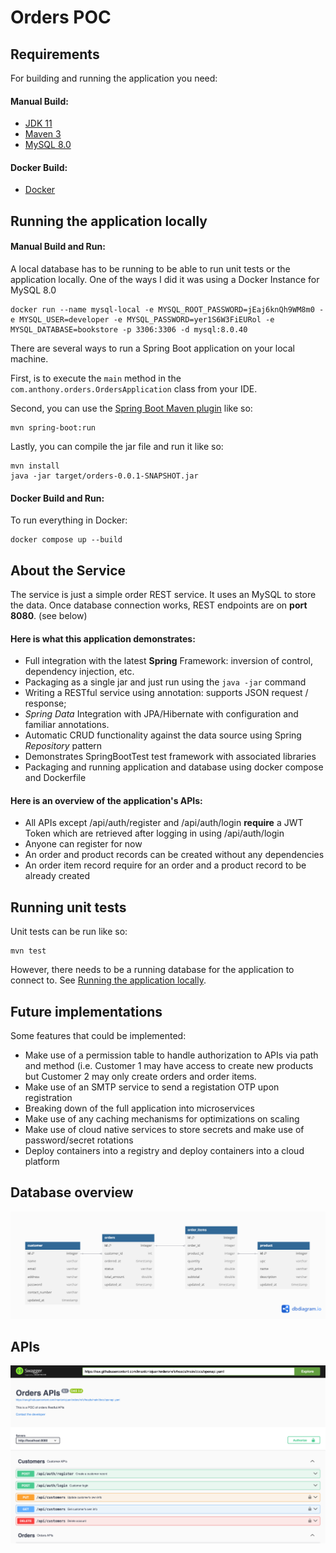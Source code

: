 # Orders POC 

## Requirements

For building and running the application you need:

#### Manual Build:
- [JDK 11](https://jdk.java.net/archive/)
- [Maven 3](https://maven.apache.org)
- [MySQL 8.0](https://dev.mysql.com/downloads/mysql/8.0.html)

#### Docker Build:
- [Docker](https://www.docker.com/products/docker-desktop/)

## Running the application locally

#### Manual Build and Run:

A local database has to be running to be able to run unit tests or the application locally. One of the ways I did it was using a Docker Instance for MySQL 8.0

```
docker run --name mysql-local -e MYSQL_ROOT_PASSWORD=jEaj6knQh9WM8m0 -e MYSQL_USER=developer -e MYSQL_PASSWORD=yer1S6W3FiEURol -e MYSQL_DATABASE=bookstore -p 3306:3306 -d mysql:8.0.40
```

There are several ways to run a Spring Boot application on your local machine. 

First, is to execute the `main` method in the `com.anthony.orders.OrdersApplication` class from your IDE.

Second, you can use the [Spring Boot Maven plugin](https://docs.spring.io/spring-boot/docs/current/reference/html/build-tool-plugins-maven-plugin.html) like so:

```
mvn spring-boot:run
```

Lastly, you can compile the jar file and run it like so:

```
mvn install
java -jar target/orders-0.0.1-SNAPSHOT.jar
```

#### Docker Build and Run:
To run everything in Docker:
```
docker compose up --build
```

## About the Service

The service is just a simple order REST service. It uses an MySQL to store the data. Once database connection works, REST endpoints are on **port 8080**. (see below)

#### Here is what this application demonstrates: 

* Full integration with the latest **Spring** Framework: inversion of control, dependency injection, etc.
* Packaging as a single jar and just run using the ``java -jar`` command
* Writing a RESTful service using annotation: supports JSON request / response;
* *Spring Data* Integration with JPA/Hibernate with configuration and familiar annotations. 
* Automatic CRUD functionality against the data source using Spring *Repository* pattern
* Demonstrates SpringBootTest test framework with associated libraries 
* Packaging and running application and database using docker compose and Dockerfile

#### Here is an overview of the application's APIs:

* All APIs except /api/auth/register and /api/auth/login **require** a JWT Token which are retrieved after logging in using /api/auth/login
* Anyone can register for now
* An order and product records can be created without any dependencies
* An order item record require for an order and a product record to be already created

## Running unit tests

Unit tests can be run like so:

```
mvn test
```

However, there needs to be a running database for the application to connect to. See [Running the application locally](#running-the-application-locally).

## Future implementations

Some features that could be implemented:

* Make use of a permission table to handle authorization to APIs via path and method (i.e. Customer 1 may have access to create new products but Customer 2 may only create orders and order items.
* Make use of an SMTP service to send a registation OTP upon registration
* Breaking down of the full application into microservices
* Make use of any caching mechanisms for optimizations on scaling
* Make use of cloud native services to store secrets and make use of password/secret rotations
* Deploy containers into a registry and deploy containers into a cloud platform 

## Database overview
![Database overview](./docs/db.png)

## APIs

[![API Swagger](./docs/openapi.png)](https://petstore.swagger.io/?url=https://raw.githubusercontent.com/imantoniojuan/orders/refs/heads/main/docs/openapi.yaml)
